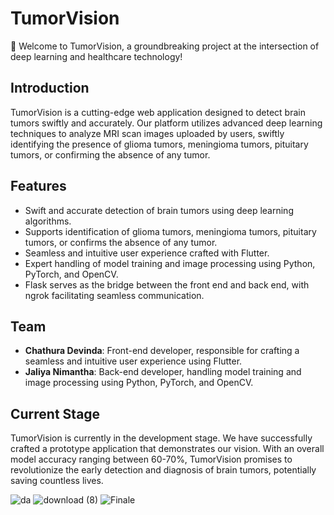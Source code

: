 # TumorVision

🧠 Welcome to TumorVision, a groundbreaking project at the intersection of deep learning and healthcare technology!

## Introduction
TumorVision is a cutting-edge web application designed to detect brain tumors swiftly and accurately. Our platform utilizes advanced deep learning techniques to analyze MRI scan images uploaded by users, swiftly identifying the presence of glioma tumors, meningioma tumors, pituitary tumors, or confirming the absence of any tumor.

## Features
- Swift and accurate detection of brain tumors using deep learning algorithms.
- Supports identification of glioma tumors, meningioma tumors, pituitary tumors, or confirms the absence of any tumor.
- Seamless and intuitive user experience crafted with Flutter.
- Expert handling of model training and image processing using Python, PyTorch, and OpenCV.
- Flask serves as the bridge between the front end and back end, with ngrok facilitating seamless communication.

## Team
- **Chathura Devinda**: Front-end developer, responsible for crafting a seamless and intuitive user experience using Flutter.
- **Jaliya Nimantha**: Back-end developer, handling model training and image processing using Python, PyTorch, and OpenCV.

## Current Stage
TumorVision is currently in the development stage. We have successfully crafted a prototype application that demonstrates our vision. With an overall model accuracy ranging between 60-70%, TumorVision promises to revolutionize the early detection and diagnosis of brain tumors, potentially saving countless lives.

![da](https://github.com/jaliyanimanthako/TumorVision/assets/161110418/dd668d64-81f2-4e97-897e-049a40cbb29e)
![download (8)](https://github.com/jaliyanimanthako/TumorVision/assets/161110418/e5889388-ad3a-48c3-8309-ed252333aae2)
![Finale](https://github.com/jaliyanimanthako/TumorVision/assets/161110418/8d531028-2ae8-4f88-bb99-3d49798a9ed5)

